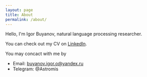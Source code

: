 ```yaml
---
layout: page
title: About
permalink: /about/
---
```


Hello, I'm Igor Buyanov, natural language processing researcher.

You can check out my CV on [LinkedIn](https://www.linkedin.com/in/igor-buyanov/).

You may concact with me by 
* Email: buyanov.igor.o@yandex.ru
* Telegram: @Astromis
